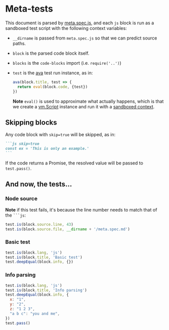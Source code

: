 # Meta-tests

This document is parsed by [meta.spec.js](meta.spec.js), and each
`js` block is run as a sandboxed test script with the following
context variables:

* `__dirname` is passed from `meta.spec.js` so that we can
  predict source paths.
* `block` is the parsed code block itself.
* `blocks` is the `code-blocks` import (i.e. `require('..')`)
* `test` is the [ava] test run instance, as in:

    ```js skip=true
    ava(block.title, test => {
      return eval(block.code, {test})
    })
    ```

    **Note** `eval()` is used to approximate what actually
    happens, which is that we create a [vm.Script] instance and
    run it with a [sandboxed context].

## Skipping blocks

Any code block with `skip=true` will be skipped, as in:

~~~markdown
```js skip=true
const ex = 'This is only an example.'
```
~~~

If the code returns a Promise, the resolved value will be passed
to `test.pass()`.

## And now, the tests...

### Node source

**Note** if this test fails, it's because the line number needs
to match that of the <code>```js</code>:

```js
test.is(block.source.line, 43)
test.is(block.source.file, __dirname + '/meta.spec.md')
```

### Basic test

```js
test.is(block.lang, 'js')
test.is(block.title, 'Basic test')
test.deepEqual(block.info, {})
```

### Info parsing

```js x=1 y=2 z="1 2 3" "a b c"="you and me"
test.is(block.lang, 'js')
test.is(block.title, 'Info parsing')
test.deepEqual(block.info, {
  x: "1",
  y: "2",
  z: "1 2 3",
  "a b c": "you and me",
})
test.pass()
```

[ava]: https://github.com/avajs/ava
[vm.Script]: https://nodejs.org/api/vm.html#vm_new_vm_script_code_options
[sandboxed context]: https://nodejs.org/api/vm.html#vm_vm_createcontext_sandbox
